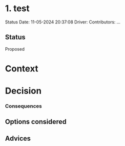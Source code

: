
# 1. test

Status Date: 11-05-2024 20:37:08
Driver: <Your Name>
Contributors: ...

## Status
Proposed

# Context 

# Decision

### Consequences

## Options considered

## Advices
 

